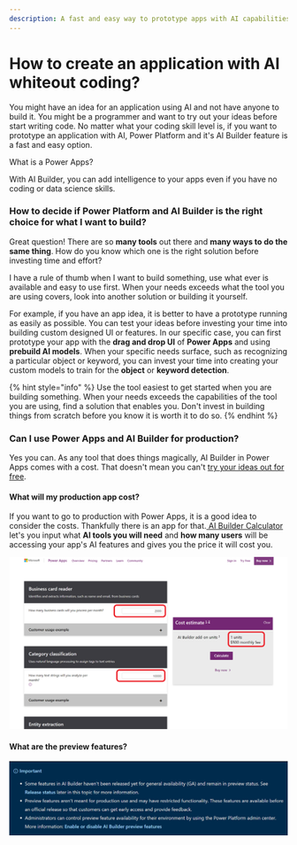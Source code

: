 ```yaml
---
description: A fast and easy way to prototype apps with AI capabilities
---
```


# How to create an application with AI whiteout coding?

You might have an idea for an application using AI and not have anyone to build it. You might be a programmer and want to try out your ideas before start writing code. No matter what your coding skill level is, if you want to prototype an application with AI, Power Platform and it's AI Builder feature is a fast and easy option. 

What is a Power Apps?

With AI Builder, you can add intelligence to your apps even if you have no coding or data science skills.

### How to decide if Power Platform and AI Builder is the right choice for what I want to build?

Great question! There are so **many tools** out there and **many ways to do the same thing**. How do you know which one is the right solution before investing time and effort?

I have a rule of thumb when I want to build something, use what ever is available and easy to use first. When your needs exceeds what the tool you are using covers, look into another solution or building it yourself. 

For example, if you have an app idea, it is better to have a prototype running as easily as possible. You can test your ideas before investing your time into building custom designed UI or features. In our specific case, you can first prototype your app with the **drag and drop UI** of **Power Apps** and using **prebuild AI models**. When your specific needs surface, such as recognizing a particular object or keyword, you can invest your time into creating your custom models to train for the **object** or **keyword detection**.

{% hint style="info" %}
Use the tool easiest to get started when you are building something. When your needs exceeds the capabilities of the tool you are using, find a solution that enables you. Don't invest in building things from scratch before you know it is worth it to do so.
{% endhint %}

### Can I use Power Apps and AI Builder for production?

Yes you can. As any tool that does things magically, AI Builder in Power Apps comes with a cost. That doesn't mean you can't [try your ideas out for free](https://docs.microsoft.com/powerapps/maker/signup-for-powerapps?WT.mc_id=aiml-8438-ayyonet).

#### What will my production app cost?

If you want to go to production with Power Apps, it is a good idea to consider the costs. Thankfully there is an app for that.[ AI Builder Calculator](https://powerapps.microsoft.com/ai-builder-calculator/?WT.mc_id=aiml-8438-ayyonet) let's you input what **AI tools you will need** and **how many users** will be accessing your app's AI features and gives you the price it will cost you. 

![AI Builder cost calculator](../../.gitbook/assets/aibuildercalculate%20%281%29.png)

#### What are the preview features?

![AI Builder preview features notice](../../.gitbook/assets/aibuilderpreview.png)

